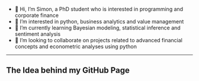 - 👋 Hi, I’m Simon, a PhD student who is interested in programming and corporate finance
- 👀 I’m interested in python, business analytics and value management
- 🌱 I’m currently learning Bayesian modeling, statistical inference and sentiment analysis
- 💞️ I’m looking to collaborate on projects related to advanced financial concepts and econometric analyses using python


__________________________

## The Idea behind my GitHub Page


<!---
Symiooo/Symiooo is a ✨ special ✨ repository because its `README.md` (this file) appears on your GitHub profile.
You can click the Preview link to take a look at your changes.
--->
